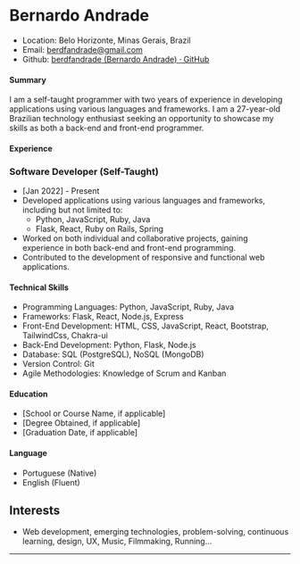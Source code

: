 # **Bernardo Andrade**

* Location: Belo Horizonte, Minas Gerais, Brazil
* Email: berdfandrade@gmail.com
* Github:  [berdfandrade (Bernardo Andrade) · GitHub](https://github.com/berdfandrade)

#### Summary

I am a self-taught programmer with two years of experience in developing applications using various languages and frameworks. I am a 27-year-old Brazilian technology enthusiast seeking an opportunity to showcase my skills as both a back-end and front-end programmer.

#### Experience

### **Software Developer (Self-Taught)**

* [Jan 2022] - Present
* Developed applications using various languages and frameworks, including but not limited to:
  * Python, JavaScript, Ruby, Java
  * Flask, React, Ruby on Rails, Spring
* Worked on both individual and collaborative projects, gaining experience in both back-end and front-end programming.
* Contributed to the development of responsive and functional web applications.

#### Technical Skills

* Programming Languages: Python, JavaScript, Ruby, Java
* Frameworks: Flask, React, Node.js, Express
* Front-End Development: HTML, CSS, JavaScript, React, Bootstrap, TailwindCss, Chakra-ui
* Back-End Development: Python, Flask, Node.js
* Database: SQL (PostgreSQL), NoSQL (MongoDB)
* Version Control: Git
* Agile Methodologies: Knowledge of Scrum and Kanban

#### Education

* [School or Course Name, if applicable]
* [Degree Obtained, if applicable]
* [Graduation Date, if applicable]

#### Language

* Portuguese (Native)
* English (Fluent)

## **Interests**

* Web development, emerging technologies, problem-solving, continuous learning, design, UX, Music, Filmmaking, Running...

--- 




